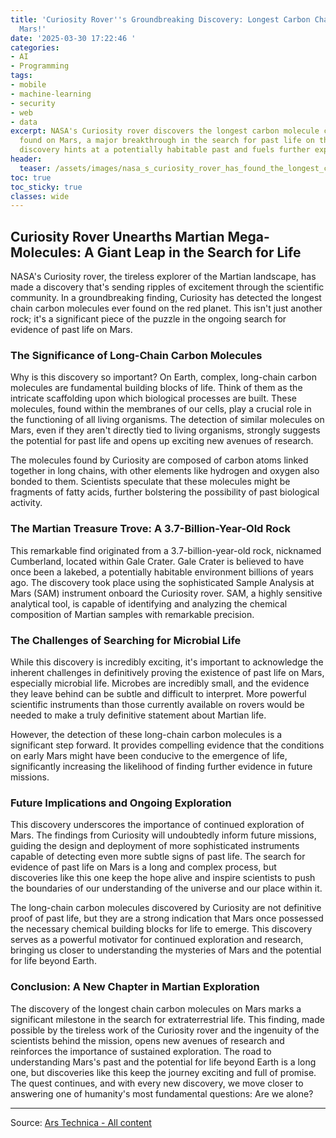```yaml
---
title: 'Curiosity Rover''s Groundbreaking Discovery: Longest Carbon Chains Found on
  Mars!'
date: '2025-03-30 17:22:46 '
categories:
- AI
- Programming
tags:
- mobile
- machine-learning
- security
- web
- data
excerpt: NASA's Curiosity rover discovers the longest carbon molecule chains ever
  found on Mars, a major breakthrough in the search for past life on the red planet.  This
  discovery hints at a potentially habitable past and fuels further exploration.
header:
  teaser: /assets/images/nasa_s_curiosity_rover_has_found_the_longest_chain_20250330172244.jpg
toc: true
toc_sticky: true
classes: wide
---
```


## Curiosity Rover Unearths Martian Mega-Molecules: A Giant Leap in the Search for Life

NASA's Curiosity rover, the tireless explorer of the Martian landscape, has made a discovery that's sending ripples of excitement through the scientific community.  In a groundbreaking finding, Curiosity has detected the longest chain carbon molecules ever found on the red planet. This isn't just another rock; it's a significant piece of the puzzle in the ongoing search for evidence of past life on Mars.

### The Significance of Long-Chain Carbon Molecules

Why is this discovery so important?  On Earth, complex, long-chain carbon molecules are fundamental building blocks of life.  Think of them as the intricate scaffolding upon which biological processes are built.  These molecules, found within the membranes of our cells, play a crucial role in the functioning of all living organisms.  The detection of similar molecules on Mars, even if they aren't directly tied to living organisms, strongly suggests the potential for past life and opens up exciting new avenues of research.

The molecules found by Curiosity are composed of carbon atoms linked together in long chains, with other elements like hydrogen and oxygen also bonded to them.  Scientists speculate that these molecules might be fragments of fatty acids, further bolstering the possibility of past biological activity.

### The Martian Treasure Trove: A 3.7-Billion-Year-Old Rock

This remarkable find originated from a 3.7-billion-year-old rock, nicknamed Cumberland, located within Gale Crater.  Gale Crater is believed to have once been a lakebed, a potentially habitable environment billions of years ago.  The discovery took place using the sophisticated Sample Analysis at Mars (SAM) instrument onboard the Curiosity rover. SAM, a highly sensitive analytical tool, is capable of identifying and analyzing the chemical composition of Martian samples with remarkable precision.

### The Challenges of Searching for Microbial Life

While this discovery is incredibly exciting, it's important to acknowledge the inherent challenges in definitively proving the existence of past life on Mars, especially microbial life.  Microbes are incredibly small, and the evidence they leave behind can be subtle and difficult to interpret.  More powerful scientific instruments than those currently available on rovers would be needed to make a truly definitive statement about Martian life.

However, the detection of these long-chain carbon molecules is a significant step forward. It provides compelling evidence that the conditions on early Mars might have been conducive to the emergence of life, significantly increasing the likelihood of finding further evidence in future missions.

### Future Implications and Ongoing Exploration

This discovery underscores the importance of continued exploration of Mars.  The findings from Curiosity will undoubtedly inform future missions, guiding the design and deployment of more sophisticated instruments capable of detecting even more subtle signs of past life.  The search for evidence of past life on Mars is a long and complex process, but discoveries like this one keep the hope alive and inspire scientists to push the boundaries of our understanding of the universe and our place within it.

The long-chain carbon molecules discovered by Curiosity are not definitive proof of past life, but they are a strong indication that Mars once possessed the necessary chemical building blocks for life to emerge.  This discovery serves as a powerful motivator for continued exploration and research, bringing us closer to understanding the mysteries of Mars and the potential for life beyond Earth.

### Conclusion: A New Chapter in Martian Exploration

The discovery of the longest chain carbon molecules on Mars marks a significant milestone in the search for extraterrestrial life. This finding, made possible by the tireless work of the Curiosity rover and the ingenuity of the scientists behind the mission, opens new avenues of research and reinforces the importance of sustained exploration.  The road to understanding Mars's past and the potential for life beyond Earth is a long one, but discoveries like this keep the journey exciting and full of promise. The quest continues, and with every new discovery, we move closer to answering one of humanity's most fundamental questions: Are we alone?


---

Source: [Ars Technica - All content](https://arstechnica.com/science/2025/03/nasas-curiosity-rover-has-found-the-longest-chain-carbon-molecules-yet-on-mars/)